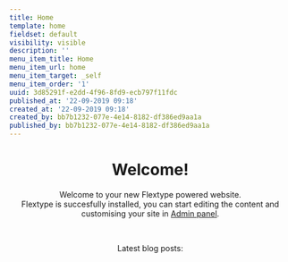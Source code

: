 ```yaml
---
title: Home
template: home
fieldset: default
visibility: visible
description: ''
menu_item_title: Home
menu_item_url: home
menu_item_target: _self
menu_item_order: '1'
uuid: 3d85291f-e2dd-4f96-8fd9-ecb797f11fdc
published_at: '22-09-2019 09:18'
created_at: '22-09-2019 09:18'
created_by: bb7b1232-077e-4e14-8182-df386ed9aa1a
published_by: bb7b1232-077e-4e14-8182-df386ed9aa1a
---
```

<h1 style="text-align: center;">Welcome!</h1>
<p style="text-align: center;" class="lead">
    Welcome to your new Flextype powered website.<br> Flextype is succesfully installed, you can start editing the content and customising your site in <a href="./admin">Admin panel</a>.
</p>
<br>
<p style="text-align: center;">Latest blog posts:</p>